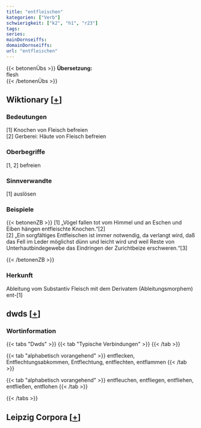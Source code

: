 ```yaml
---
title: "entfleischen"
kategorien: ["Verb"]
schwierigkeit: ["k2", "h1", "r23"]
tags:
series:
mainDornseiffs:
domainDornseiffs:
url: "entfleischen"
---
```


{{< betonenÜbs >}}
**Übersetzung:**  
flesh  
{{< /betonenÜbs >}}

## Wiktionary [[+](https://de.wiktionary.org/wiki/entfleischen)]

### Bedeutungen
[1] Knochen von Fleisch befreien  
[2] Gerberei: Häute von Fleisch befreien  

### Oberbegriffe
[1, 2] befreien  

### Sinnverwandte
[1] auslösen  

### Beispiele
{{< betonenZB >}}
[1] „Vögel fallen tot vom Himmel und an Eschen und Eiben hängen entfleischte Knochen.“[2]  
[2] „Ein sorgfältiges Entfleischen ist immer notwendig, da verlangt wird, daß das Fell im Leder möglichst dünn und leicht wird und weil Reste von Unterhautbindegewebe das Eindringen der Zurichtbeize erschweren.“[3]  

{{< /betonenZB >}}
### Herkunft
Ableitung vom Substantiv Fleisch mit dem Derivatem (Ableitungsmorphem) ent-[1]  



## dwds [[+](https://www.dwds.de/wb/entfleischen)]

### Wortinformation
{{< tabs "Dwds" >}}
{{< tab "Typische Verbindungen" >}}
{{< /tab >}}

{{< tab "alphabetisch vorangehend" >}}
entflecken, Entflechtungsabkommen, Entflechtung, entflechten, entflammen
{{< /tab >}}

{{< tab "alphabetisch vorangehend" >}}
entfleuchen, entfliegen, entfliehen, entfließen, entflohen
{{< /tab >}}

{{< /tabs >}}

## Leipzig Corpora [[+](https://corpora.uni-leipzig.de/en/res?word=entfleischen&corpusId=deu_newscrawl-public_2018)]

